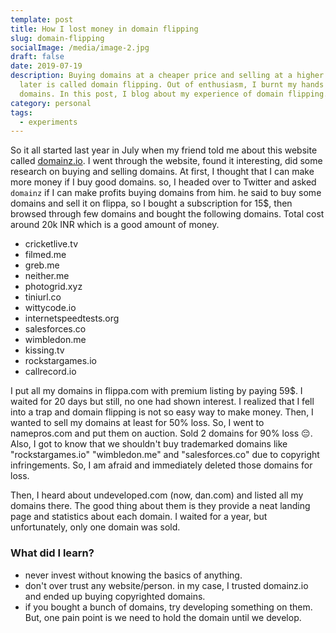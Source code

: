 ```yaml
---
template: post
title: How I lost money in domain flipping
slug: domain-flipping
socialImage: /media/image-2.jpg
draft: false
date: 2019-07-19
description: Buying domains at a cheaper price and selling at a higher price
  later is called domain flipping. Out of enthusiasm, I burnt my hands by buying
  domains. In this post, I blog about my experience of domain flipping.
category: personal
tags:
  - experiments
---
```


So it all started last year in July when my friend told me about this website called [domainz.io](https://domainz.io). I went through the website, found it interesting, did some research on buying and selling domains. At first, I thought that I can make more money if I buy good domains. so, I headed over to Twitter and asked `domainz` if I can make profits buying domains from him. he said to buy some domains and sell it on flippa, so I bought a subscription for 15$, then browsed through few domains and bought the following domains. Total cost around 20k INR which is a good amount of money.

- cricketlive.tv
- filmed.me
- greb.me
- neither.me
- photogrid.xyz
- tiniurl.co
- wittycode.io
- internetspeedtests.org
- salesforces.co
- wimbledon.me
- kissing.tv
- rockstargames.io
- callrecord.io

I put all my domains in flippa.com with premium listing by paying 59$. I waited for 20 days but still, no one had shown interest. I realized that I fell into a trap and domain flipping is not so easy way to make money. Then, I wanted to sell my domains at least for 50% loss. So, I went to namepros.com and put them on auction. Sold 2 domains for 90% loss 😔. Also, I got to know that we shouldn't buy trademarked domains like "rockstargames.io" "wimbledon.me" and "salesforces.co" due to copyright infringements. So, I am afraid and immediately deleted those domains for loss.

Then, I heard about undeveloped.com (now, dan.com) and listed all my domains there. The good thing about them is they provide a neat landing page and statistics about each domain. I waited for a year, but unfortunately, only one domain was sold.

### What did I learn?
- never invest without knowing the basics of anything.
- don't over trust any website/person. in my case, I trusted domainz.io and ended up buying copyrighted domains.
- if you bought a bunch of domains, try developing something on them. But, one pain point is we need to hold the domain until we develop.
